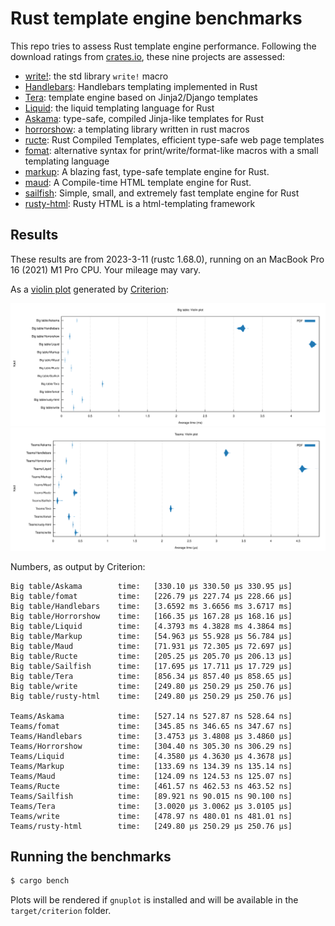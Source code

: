 # Rust template engine benchmarks

This repo tries to assess Rust template engine performance. Following the
download ratings from [crates.io][crates], these nine projects are assessed:

-   [write!][write]: the std library `write!` macro
-   [Handlebars][handlebars]: Handlebars templating implemented in Rust
-   [Tera][tera]: template engine based on Jinja2/Django templates
-   [Liquid][liquid]: the liquid templating language for Rust
-   [Askama][askama]: type-safe, compiled Jinja-like templates for Rust
-   [horrorshow][horrorshow]: a templating library written in rust macros
-   [ructe][ructe]: Rust Compiled Templates, efficient type-safe web page templates
-   [fomat][fomat]: alternative syntax for print/write/format-like macros with a small templating language
-   [markup][markup]: A blazing fast, type-safe template engine for Rust.
-   [maud][maud]: A Compile-time HTML template engine for Rust.
-   [sailfish][sailfish]: Simple, small, and extremely fast template engine for Rust
-   [rusty-html][rusty-html]: Rusty HTML is a html-templating framework

[crates]: https://crates.io/categories/template-engine
[write]: https://doc.rust-lang.org/std/macro.write.html
[handlebars]: https://github.com/sunng87/handlebars-rust
[tera]: https://github.com/Keats/tera
[liquid]: https://github.com/cobalt-org/liquid-rust
[askama]: https://github.com/djc/askama
[ructe]: https://github.com/kaj/ructe
[horrorshow]: https://github.com/Stebalien/horrorshow-rs
[fomat]: https://github.com/krdln/fomat-macros
[markup]: https://github.com/utkarshkukreti/markup.rs
[sailfish]: https://github.com/Kogia-sima/sailfish
[maud]: https://github.com/lambda-fairy/maud
[rusty-html]: https://github.com/michaelvanstraten/rusty-html

## Results

These results are from 2023-3-11 (rustc 1.68.0), running on an MacBook Pro 16 (2021) M1 Pro CPU. Your mileage may vary.

As a [violin plot] generated by [Criterion]:

![Big table violin plot](./results/big-table.svg)
![Teams violin plot](./results/teams.svg)

[violin plot]: https://en.wikipedia.org/wiki/Violin_plot
[Criterion]: https://japaric.github.io/criterion.rs/

Numbers, as output by Criterion:

```
Big table/Askama        time:   [330.10 µs 330.50 µs 330.95 µs]
Big table/fomat         time:   [226.79 µs 227.74 µs 228.66 µs]
Big table/Handlebars    time:   [3.6592 ms 3.6656 ms 3.6717 ms]
Big table/Horrorshow    time:   [166.35 µs 167.28 µs 168.16 µs]
Big table/Liquid        time:   [4.3793 ms 4.3828 ms 4.3864 ms]
Big table/Markup        time:   [54.963 µs 55.928 µs 56.784 µs]
Big table/Maud          time:   [71.931 µs 72.305 µs 72.697 µs]
Big table/Ructe         time:   [205.25 µs 205.70 µs 206.13 µs]
Big table/Sailfish      time:   [17.695 µs 17.711 µs 17.729 µs]
Big table/Tera          time:   [856.34 µs 857.40 µs 858.65 µs]
Big table/write         time:   [249.80 µs 250.29 µs 250.76 µs]
Big table/rusty-html    time:   [249.80 µs 250.29 µs 250.76 µs]

Teams/Askama            time:   [527.14 ns 527.87 ns 528.64 ns]
Teams/fomat             time:   [345.85 ns 346.65 ns 347.67 ns]
Teams/Handlebars        time:   [3.4753 µs 3.4808 µs 3.4860 µs]
Teams/Horrorshow        time:   [304.40 ns 305.30 ns 306.29 ns]
Teams/Liquid            time:   [4.3580 µs 4.3630 µs 4.3678 µs]
Teams/Markup            time:   [133.69 ns 134.39 ns 135.14 ns]
Teams/Maud              time:   [124.09 ns 124.53 ns 125.07 ns]
Teams/Ructe             time:   [461.57 ns 462.53 ns 463.52 ns]
Teams/Sailfish          time:   [89.921 ns 90.015 ns 90.100 ns]
Teams/Tera              time:   [3.0020 µs 3.0062 µs 3.0105 µs]
Teams/write             time:   [478.97 ns 480.01 ns 481.01 ns]
Teams/rusty-html        time:   [249.80 µs 250.29 µs 250.76 µs]
```

## Running the benchmarks

```bash
$ cargo bench
```

Plots will be rendered if `gnuplot` is installed and will be available in the
`target/criterion` folder.
